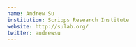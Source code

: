 ```yaml
---
name: Andrew Su
institution: Scripps Research Institute
website: http://sulab.org/
twitter: andrewsu
---
```

